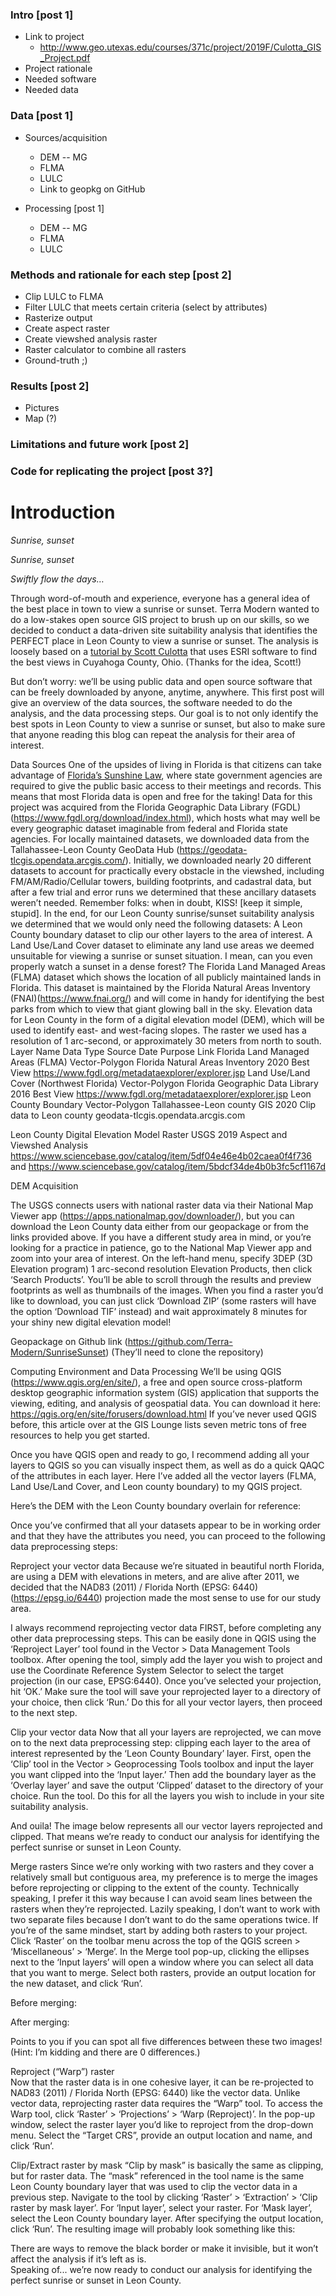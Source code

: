 <!--
.. title: Sunrise Sunset Outline
.. slug: sunrise-sunset-outline
.. date: 2021-02-02 23:13:04 UTC-05:00
.. tags: 
.. category: SunriseSunset
.. link: 
.. description: 
.. type: text
.. status: draft
-->


### Intro [post 1]

- Link to project
	* http://www.geo.utexas.edu/courses/371c/project/2019F/Culotta_GIS_Project.pdf
- Project rationale
- Needed software
- Needed data

### Data [post 1]

- Sources/acquisition
	* DEM -- MG
	* FLMA
	* LULC
	* Link to geopkg on GitHub

- Processing [post 1]

	* DEM -- MG
	* FLMA
	* LULC

### Methods and rationale for each step [post 2]

- Clip LULC to FLMA 
- Filter LULC that meets certain criteria (select by attributes)
- Rasterize output
- Create aspect raster
- Create viewshed analysis raster
- Raster calculator to combine all rasters 
- Ground-truth ;) 

### Results [post 2]

- Pictures 
- Map (?)


### Limitations and future work [post 2]


### Code for replicating the project [post 3?]

# Introduction

*Sunrise, sunset*

<i>Sunrise, sunset</i>

*Swiftly flow the days…*



Through word-of-mouth and experience, everyone has a general idea of the best place in town to view a sunrise or sunset. Terra Modern wanted to do a low-stakes open source GIS project to brush up on our skills, so we decided to conduct a data-driven site suitability analysis that identifies the PERFECT place in Leon County to view a sunrise or sunset. The analysis is loosely based on a [tutorial by Scott Culotta](http://www.geo.utexas.edu/courses/371c/project/2019F/Culotta_GIS_Project.pdf) that uses ESRI software to find the best views in Cuyahoga County, Ohio. (Thanks for the idea, Scott!)

But don’t worry: we’ll be using public data and open source software that can be freely downloaded by anyone, anytime, anywhere. This first post will give an overview of the data sources, the software needed to do the analysis, and the data processing steps. Our goal is to not only identify the best spots in Leon County to view a sunrise or sunset, but also to make sure that anyone reading this blog can repeat the analysis for their area of interest.

Data Sources
One of the upsides of living in Florida is that citizens can take advantage of [Florida’s Sunshine Law](http://www.leg.state.fl.us/statutes/index.cfm?App_mode=Display_Statute&URL=0200-0299/0286/0286ContentsIndex.html&StatuteYear=2012&Title=-%3E2012-%3EChapter%20286), where state government agencies are required to give the public basic access to their meetings and records. This means that most Florida data is open and free for the taking! Data for this project was acquired from the Florida Geographic Data Library (FGDL)(https://www.fgdl.org/download/index.html), which hosts what may well be every geographic dataset imaginable from federal and Florida state agencies. For locally maintained datasets, we downloaded data from the Tallahassee-Leon County GeoData Hub (https://geodata-tlcgis.opendata.arcgis.com/). Initially, we downloaded nearly 20 different datasets to account for practically every obstacle in the viewshed, including FM/AM/Radio/Cellular towers, building footprints, and cadastral data, but after a few trial and error runs we determined that these ancillary datasets weren’t needed. Remember folks: when in doubt, KISS! [keep it simple, stupid]. In the end, for our Leon County sunrise/sunset suitability analysis we determined that we would only need the following datasets:
A Leon County boundary dataset to clip our other layers to the area of interest. 
A Land Use/Land Cover dataset to eliminate any land use areas we deemed unsuitable for viewing a sunrise or sunset situation. I mean, can you even properly watch a sunset in a dense forest?
The Florida Land Managed Areas (FLMA) dataset which shows the location of all publicly maintained lands in Florida. This dataset is maintained by the Florida Natural Areas Inventory (FNAI)(https://www.fnai.org/) and will come in handy for identifying the best parks from which to view that giant glowing ball in the sky.
Elevation data for Leon County in the form of a digital elevation model (DEM), which will be used to identify east- and west-facing slopes. The raster we used has a resolution of 1 arc-second, or approximately 30 meters from north to south.
Layer Name
Data Type
Source
Date
Purpose
Link
Florida Land Managed Areas (FLMA)
Vector-Polygon
Florida Natural Areas Inventory
2020
Best View
https://www.fgdl.org/metadataexplorer/explorer.jsp
Land Use/Land Cover (Northwest Florida)
Vector-Polygon
Florida Geographic Data Library
2016
Best View
https://www.fgdl.org/metadataexplorer/explorer.jsp
Leon County Boundary
Vector-Polygon
Tallahassee-Leon county GIS
2020
Clip data to Leon county 
geodata-tlcgis.opendata.arcgis.com


Leon County Digital Elevation Model
Raster
USGS
2019
Aspect and Viewshed Analysis
https://www.sciencebase.gov/catalog/item/5df04e46e4b02caea0f4f736
and 
https://www.sciencebase.gov/catalog/item/5bdcf34de4b0b3fc5cf1167d


DEM Acquisition

The USGS connects users with national raster data via their National Map Viewer app (https://apps.nationalmap.gov/downloader/), but you can download the Leon County data either from our geopackage or from the links provided above. If you have a different study area in mind, or you’re looking for a practice in patience, go to the National Map Viewer app and zoom into your area of interest. On the left-hand menu,  specify 3DEP (3D Elevation program) 1 arc-second resolution Elevation Products, then click ‘Search Products’. You’ll be able to scroll through the results and preview footprints as well as thumbnails of the images. When you find a raster you’d like to download, you can just click ‘Download ZIP’ (some rasters will have the option ‘Download TIF’ instead) and wait approximately 8 minutes for your shiny new digital elevation model! 


Geopackage on Github link (https://github.com/Terra-Modern/SunriseSunset) (They’ll need to clone the repository)

Computing Environment and Data Processing
We’ll be using QGIS (https://www.qgis.org/en/site/), a free and open source cross-platform desktop geographic information system (GIS) application that supports the viewing, editing, and analysis of geospatial data. You can download it here: https://qgis.org/en/site/forusers/download.html
If you’ve never used QGIS before, this article over at the GIS Lounge lists seven metric tons of free resources to help you get started. 

Once you have QGIS open and ready to go, I recommend adding all your layers to QGIS so you can visually inspect them, as well as do a quick QAQC of the attributes in each layer. Here I’ve added all the vector layers (FLMA, Land Use/Land Cover, and Leon county boundary) to my QGIS project.




Here’s the DEM with the Leon County boundary overlain for reference:  


Once you’ve confirmed that all your datasets appear to be in working order and that they have the attributes you need, you can proceed to the following data preprocessing steps:

Reproject your vector data
Because we’re situated in beautiful north Florida, are using a DEM with elevations in meters, and are alive after 2011, we decided that the NAD83 (2011) / Florida North (EPSG: 6440)(https://epsg.io/6440) projection made the most sense to use for our study area.

I always recommend reprojecting vector data FIRST, before completing any other data preprocessing steps. This can be easily done in QGIS using the ‘Reproject Layer’ tool found in the Vector > Data Management Tools toolbox. After opening the tool, simply add the layer you wish to project and use the Coordinate Reference System Selector to select the target projection (in our case, EPSG:6440). Once you’ve selected your projection, hit ‘OK.’ Make sure the tool will save your reprojected layer to a directory of your choice, then click ‘Run.’ Do this for all your vector layers, then proceed to the next step. 


Clip your vector data 
Now that all your layers are reprojected, we can move on to the next data preprocessing step: clipping each layer to the area of interest represented by the ‘Leon County Boundary’ layer. First, open the ‘Clip’ tool in the Vector > Geoprocessing Tools toolbox and input the layer you want clipped into the ‘Input layer.’ Then add the boundary layer as the ‘Overlay layer’ and save the output ‘Clipped’ dataset to the directory of your choice. Run the tool. Do this for all the layers you wish to include in your site suitability analysis. 




And ouila! The image below represents all our vector layers reprojected and clipped. That means we’re ready to conduct our analysis for identifying the perfect sunrise or sunset in Leon County.



Merge rasters
Since we’re only working with two rasters and they cover a relatively small but contiguous area, my preference is to merge the images before reprojecting or clipping to the extent of the county. Technically speaking, I prefer it this way because I can avoid seam lines between the rasters when they’re reprojected. Lazily speaking, I don’t want to work with two separate files because I don’t want to do the same operations twice. If you’re of the same mindset, start by adding both rasters to your project. Click ‘Raster’ on the toolbar menu across the top of the QGIS screen > ‘Miscellaneous’ > ‘Merge’. In the Merge tool pop-up, clicking the ellipses next to the ‘Input layers’ will open a window where you can select all data that you want to merge. Select both rasters, provide an output location for the new dataset, and click ‘Run’. 

Before merging: 

After merging:

Points to you if you can spot all five differences between these two images! (Hint: I’m kidding and there are 0 differences.) 

Reproject (“Warp”) raster  
Now that the raster data is in one cohesive layer, it can be re-projected to NAD83 (2011) / Florida North (EPSG: 6440) like the vector data. Unlike vector data, reprojecting raster data requires the “Warp” tool. To access the Warp tool, click ‘Raster’ > ‘Projections’ > ‘Warp (Reproject)’. In the pop-up window, select the raster layer you’d like to reproject from the drop-down menu. Select the “Target CRS”, provide an output location and name, and click ‘Run’. 


Clip/Extract raster by mask
“Clip by mask” is basically the same as clipping, but for raster data. The “mask” referenced in the tool name is the same Leon County boundary layer that was used to clip the vector data in a previous step. Navigate to the tool by clicking ‘Raster’ > ‘Extraction’ > ‘Clip raster by mask layer’. For ‘Input layer’, select your raster. For ‘Mask layer’, select the Leon County boundary layer. After specifying the output location, click ‘Run’.  The resulting image will probably look something like this:

There are ways to remove the black border or make it invisible, but it won’t affect the analysis if it’s left as is.  
Speaking of... we’re now ready to conduct our analysis for identifying the perfect sunrise or sunset in Leon County. 



